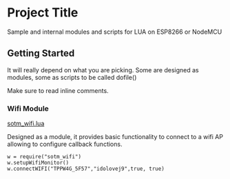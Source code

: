 # Project Title
Sample and internal modules and scripts for LUA on ESP8266 or NodeMCU

## Getting Started
It will really depend on what you are picking.
Some are designed as modules, some as scripts to be called dofile()

Make sure to read inline comments.

### Wifi Module
[sotm_wifi.lua](https://github.com/ServerOnTheMove/lua/blob/master/esp8266/src/sotm_wifi.lua)

Designed as a module, it provides basic functionality to connect to a wifi AP allowing to configure callback functions.

````
w = require("sotm_wifi")
w.setupWifiMonitor()
w.connectWIFI("TPPW4G_5F57","idolovej9",true, true)
````
 